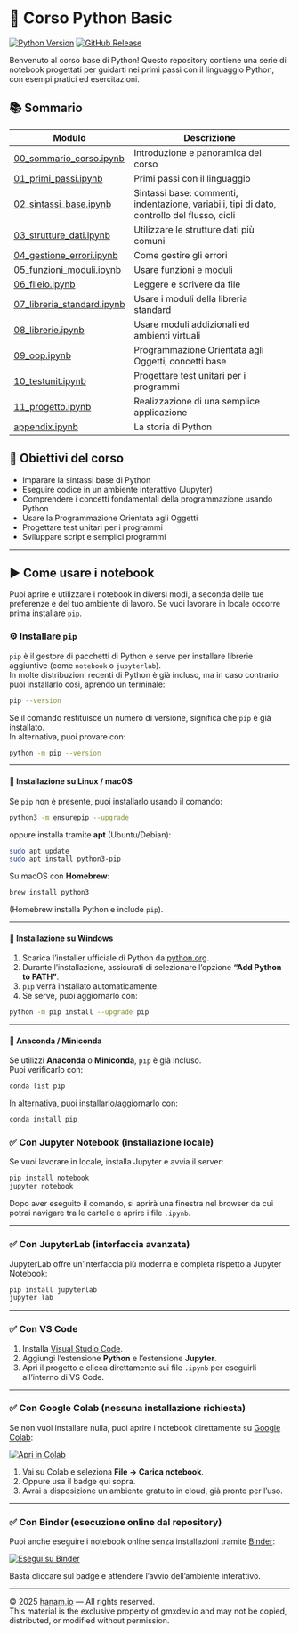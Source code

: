 # 🐍 Corso Python Basic

[![Python Version](https://img.shields.io/badge/python-3.11-blue.svg)](https://www.python.org/downloads/release/python-3110/)
[![GitHub Release](https://img.shields.io/github/v/release/hanamai-ai/corso-python-basic?color=green)](https://github.com/hanamai-ai/corso-python-basic/releases)


Benvenuto al corso base di Python! Questo repository contiene una serie di notebook progettati per guidarti nei primi passi con il linguaggio Python, con esempi pratici ed esercitazioni.

## 📚 Sommario

| Modulo                                                   | Descrizione                                          |
|----------------------------------------------------------|------------------------------------------------------|
| [00_sommario_corso.ipynb](00_sommario_corso.ipynb)       | Introduzione e panoramica del corso    <br/>         |
| [01_primi_passi.ipynb](01_sintassi_base.ipynb)           | Primi passi con il linguaggio                        |
| [02_sintassi_base.ipynb](02_sintassi_base.ipynb)         | Sintassi base: commenti, indentazione, variabili, tipi di dato, controllo del flusso, cicli  |          
| [03_strutture_dati.ipynb](03_strutture_dati.ipynb)       | Utilizzare le strutture dati più comuni              |
| [04_gestione_errori.ipynb](04_gestione_errori.ipynb)     | Come gestire gli errori                              |
| [05_funzioni_moduli.ipynb](05_funzioni_moduli.ipynb)     | Usare funzioni e moduli                              |
| [06_fileio.ipynb](06_fileio.ipynb)                       | Leggere e scrivere da file                           |
| [07_libreria_standard.ipynb](07_libreria_standard.ipynb) | Usare i moduli della libreria standard               |
| [08_librerie.ipynb](08_librerie_standard.ipynb)          | Usare moduli addizionali ed ambienti virtuali        |
| [09_oop.ipynb](09_oop.ipynb)                             | Programmazione Orientata agli Oggetti, concetti base |
| [10_testunit.ipynb](10_testunit.ipynb)                   | Progettare test unitari per i programmi              |
| [11_progetto.ipynb](11_progetto.ipynb)                   | Realizzazione di una semplice applicazione           |
| [appendix.ipynb](appendix.ipynb)                         | La storia di Python                                  |

## 🎯 Obiettivi del corso

- Imparare la sintassi base di Python
- Eseguire codice in un ambiente interattivo (Jupyter)
- Comprendere i concetti fondamentali della programmazione usando Python
- Usare la Programmazione Orientata agli Oggetti
- Progettare test unitari per i programmi
- Sviluppare script e semplici programmi

---

## ▶️ Come usare i notebook

Puoi aprire e utilizzare i notebook in diversi modi, a seconda delle tue preferenze e del tuo ambiente di lavoro. Se vuoi lavorare in locale occorre prima installare `pip`.

### ⚙️ Installare `pip`

`pip` è il gestore di pacchetti di Python e serve per installare librerie aggiuntive (come `notebook` o `jupyterlab`).  
In molte distribuzioni recenti di Python è già incluso, ma in caso contrario puoi installarlo così, aprendo un terminale:

```bash
pip --version
```

Se il comando restituisce un numero di versione, significa che `pip` è già installato.  
In alternativa, puoi provare con:

```bash
python -m pip --version
```

---

#### 🔹 Installazione su Linux / macOS

Se `pip` non è presente, puoi installarlo usando il comando:

```bash
python3 -m ensurepip --upgrade
```

oppure installa tramite **apt** (Ubuntu/Debian):

```bash
sudo apt update
sudo apt install python3-pip
```

Su macOS con **Homebrew**:

```bash
brew install python3
```

(Homebrew installa Python e include `pip`).

---

#### 🔹 Installazione su Windows

1. Scarica l’installer ufficiale di Python da [python.org](https://www.python.org/downloads/).
2. Durante l’installazione, assicurati di selezionare l’opzione **“Add Python to PATH”**.
3. `pip` verrà installato automaticamente.
4. Se serve, puoi aggiornarlo con:

```bash
python -m pip install --upgrade pip
```

---

#### 🔹 Anaconda / Miniconda

Se utilizzi **Anaconda** o **Miniconda**, `pip` è già incluso.  
Puoi verificarlo con:

```bash
conda list pip
```

In alternativa, puoi installarlo/aggiornarlo con:

```bash
conda install pip
```

### ✅ Con Jupyter Notebook (installazione locale)

Se vuoi lavorare in locale, installa Jupyter e avvia il server:

```bash
pip install notebook
jupyter notebook
```

Dopo aver eseguito il comando, si aprirà una finestra nel browser da cui potrai navigare tra le cartelle e aprire i file `.ipynb`.

---

### ✅ Con JupyterLab (interfaccia avanzata)

JupyterLab offre un’interfaccia più moderna e completa rispetto a Jupyter Notebook:

```bash
pip install jupyterlab
jupyter lab
```

---

### ✅ Con VS Code

1. Installa [Visual Studio Code](https://code.visualstudio.com/).
2. Aggiungi l’estensione **Python** e l’estensione **Jupyter**.
3. Apri il progetto e clicca direttamente sui file `.ipynb` per eseguirli all’interno di VS Code.

---

### ✅ Con Google Colab (nessuna installazione richiesta)

Se non vuoi installare nulla, puoi aprire i notebook direttamente su [Google Colab](https://colab.research.google.com/):

[![Apri in Colab](https://colab.research.google.com/assets/colab-badge.svg)](https://colab.research.google.com/github/hanamai-ai/corso-python-basic)

1. Vai su Colab e seleziona **File → Carica notebook**.
2. Oppure usa il badge qui sopra.
3. Avrai a disposizione un ambiente gratuito in cloud, già pronto per l’uso.

---

### ✅ Con Binder (esecuzione online dal repository)

Puoi anche eseguire i notebook online senza installazioni tramite [Binder](https://mybinder.org/):

[![Esegui su Binder](https://mybinder.org/badge_logo.svg)](https://mybinder.org/v2/gh/hanamai-ai/corso-python-basic/HEAD)

Basta cliccare sul badge e attendere l’avvio dell’ambiente interattivo.

---

© 2025 [hanam.io](https://hanam.ai) — All rights reserved.  
This material is the exclusive property of gmxdev.io and may not be copied, distributed, or modified without permission.
